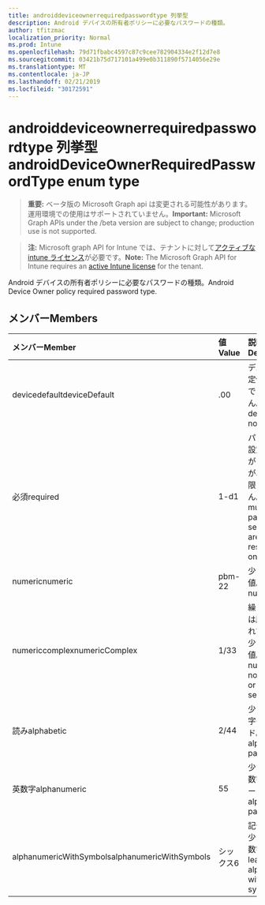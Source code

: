 ```yaml
---
title: androiddeviceownerrequiredpasswordtype 列挙型
description: Android デバイスの所有者ポリシーに必要なパスワードの種類。
author: tfitzmac
localization_priority: Normal
ms.prod: Intune
ms.openlocfilehash: 79d71fbabc4597c87c9cee782904334e2f12d7e8
ms.sourcegitcommit: 03421b75d717101a499e0b311890f5714056e29e
ms.translationtype: MT
ms.contentlocale: ja-JP
ms.lasthandoff: 02/21/2019
ms.locfileid: "30172591"
---
```

# <a name="androiddeviceownerrequiredpasswordtype-enum-type"></a><span data-ttu-id="18fd8-103">androiddeviceownerrequiredpasswordtype 列挙型</span><span class="sxs-lookup"><span data-stu-id="18fd8-103">androidDeviceOwnerRequiredPasswordType enum type</span></span>

> <span data-ttu-id="18fd8-104">**重要:** ベータ版の Microsoft Graph api は変更される可能性があります。運用環境での使用はサポートされていません。</span><span class="sxs-lookup"><span data-stu-id="18fd8-104">**Important:** Microsoft Graph APIs under the /beta version are subject to change; production use is not supported.</span></span>

> <span data-ttu-id="18fd8-105">**注:** Microsoft graph API for Intune では、テナントに対して[アクティブな intune ライセンス](https://go.microsoft.com/fwlink/?linkid=839381)が必要です。</span><span class="sxs-lookup"><span data-stu-id="18fd8-105">**Note:** The Microsoft Graph API for Intune requires an [active Intune license](https://go.microsoft.com/fwlink/?linkid=839381) for the tenant.</span></span>

<span data-ttu-id="18fd8-106">Android デバイスの所有者ポリシーに必要なパスワードの種類。</span><span class="sxs-lookup"><span data-stu-id="18fd8-106">Android Device Owner policy required password type.</span></span>

## <a name="members"></a><span data-ttu-id="18fd8-107">メンバー</span><span class="sxs-lookup"><span data-stu-id="18fd8-107">Members</span></span>
|<span data-ttu-id="18fd8-108">メンバー</span><span class="sxs-lookup"><span data-stu-id="18fd8-108">Member</span></span>|<span data-ttu-id="18fd8-109">値</span><span class="sxs-lookup"><span data-stu-id="18fd8-109">Value</span></span>|<span data-ttu-id="18fd8-110">説明</span><span class="sxs-lookup"><span data-stu-id="18fd8-110">Description</span></span>|
|:---|:---|:---|
|<span data-ttu-id="18fd8-111">devicedefault</span><span class="sxs-lookup"><span data-stu-id="18fd8-111">deviceDefault</span></span>|<span data-ttu-id="18fd8-112">.0</span><span class="sxs-lookup"><span data-stu-id="18fd8-112">0</span></span>|<span data-ttu-id="18fd8-113">デバイスの既定値。意図的ではありません。</span><span class="sxs-lookup"><span data-stu-id="18fd8-113">Device default value, no intent.</span></span>|
|<span data-ttu-id="18fd8-114">必須</span><span class="sxs-lookup"><span data-stu-id="18fd8-114">required</span></span>|<span data-ttu-id="18fd8-115">1-d</span><span class="sxs-lookup"><span data-stu-id="18fd8-115">1</span></span>|<span data-ttu-id="18fd8-116">パスワードを設定する必要がありますが、種類に制限はありません。</span><span class="sxs-lookup"><span data-stu-id="18fd8-116">There must be a password set, but there are no restrictions on type.</span></span>|
|<span data-ttu-id="18fd8-117">numeric</span><span class="sxs-lookup"><span data-stu-id="18fd8-117">numeric</span></span>|<span data-ttu-id="18fd8-118">pbm-2</span><span class="sxs-lookup"><span data-stu-id="18fd8-118">2</span></span>|<span data-ttu-id="18fd8-119">少なくとも数値。</span><span class="sxs-lookup"><span data-stu-id="18fd8-119">At least numeric.</span></span>|
|<span data-ttu-id="18fd8-120">numericcomplex</span><span class="sxs-lookup"><span data-stu-id="18fd8-120">numericComplex</span></span>|<span data-ttu-id="18fd8-121">1/3</span><span class="sxs-lookup"><span data-stu-id="18fd8-121">3</span></span>|<span data-ttu-id="18fd8-122">繰り返しまたは順序付けられていない、少なくとも数値。</span><span class="sxs-lookup"><span data-stu-id="18fd8-122">At least numeric with no repeating or ordered sequences.</span></span>|
|<span data-ttu-id="18fd8-123">読み</span><span class="sxs-lookup"><span data-stu-id="18fd8-123">alphabetic</span></span>|<span data-ttu-id="18fd8-124">2/4</span><span class="sxs-lookup"><span data-stu-id="18fd8-124">4</span></span>|<span data-ttu-id="18fd8-125">少なくとも英字のパスワード。</span><span class="sxs-lookup"><span data-stu-id="18fd8-125">At least alphabetic password.</span></span>|
|<span data-ttu-id="18fd8-126">英数字</span><span class="sxs-lookup"><span data-stu-id="18fd8-126">alphanumeric</span></span>|<span data-ttu-id="18fd8-127">5</span><span class="sxs-lookup"><span data-stu-id="18fd8-127">5</span></span>|<span data-ttu-id="18fd8-128">少なくとも英数字のパスワード</span><span class="sxs-lookup"><span data-stu-id="18fd8-128">At least alphanumeric password</span></span>|
|<span data-ttu-id="18fd8-129">alphanumericWithSymbols</span><span class="sxs-lookup"><span data-stu-id="18fd8-129">alphanumericWithSymbols</span></span>|<span data-ttu-id="18fd8-130">シックス</span><span class="sxs-lookup"><span data-stu-id="18fd8-130">6</span></span>|<span data-ttu-id="18fd8-131">記号を含む、少なくとも英数字。</span><span class="sxs-lookup"><span data-stu-id="18fd8-131">At least alphanumeric with symbols.</span></span>|





